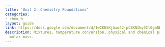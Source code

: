 ```yaml
---
title: 'Unit 2: Chemistry Foundations'
categories:
- chem_h
layout: guide
link: https://docs.google.com/document/d/1wCKB5KjAxo42-pCZKNIky9Cl0gaNDSYTFFqb2GqA5R4/
description: Mixtures, temperature conversion, physical and chemical properties, and
  molar mass.
---
```


